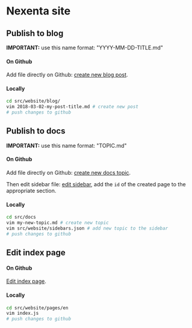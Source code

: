 # Nexenta site

## Publish to blog
**IMPORTANT:** use this name format: "YYYY-MM-DD-TITLE.md"

#### On Github
Add file directly on Github: [create new blog post](https://github.com/Nexenta/Nexenta.github.io/new/master/src/website/blog).

#### Locally
```bash
cd src/website/blog/
vim 2018-03-02-my-post-title.md # create new post
# push changes to github
```

## Publish to docs
**IMPORTANT:** use this name format: "TOPIC.md"

#### On Github
Add file directly on Github: [create new docs topic](https://github.com/Nexenta/Nexenta.github.io/new/master/src/docs).

Then edit sidebar file: [edit sidebar](https://github.com/Nexenta/Nexenta.github.io/edit/master/src/website/sidebars.json), add the `id` of the created page to the appropriate section.

#### Locally
```bash
cd src/docs
vim my-new-topic.md # create new topic
vim src/website/sidebars.json # add new topic to the sidebar
# push changes to github
```

## Edit index page

#### On Github
[Edit index page](https://github.com/Nexenta/Nexenta.github.io/edit/master/src/website/pages/en/index.js).

#### Locally
```bash
cd src/website/pages/en
vim index.js
# push changes to github
```
